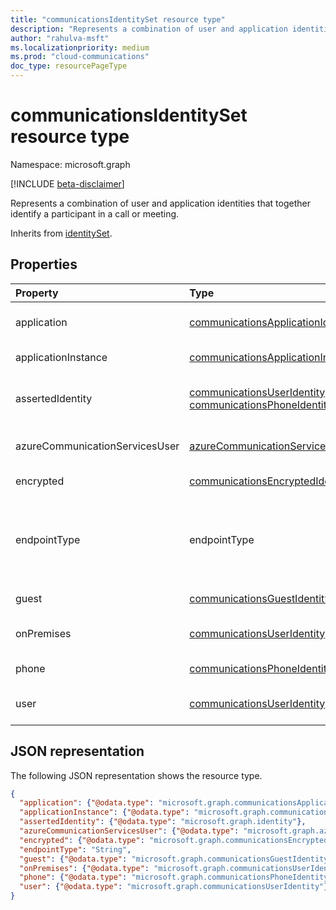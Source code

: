```yaml
--- 
title: "communicationsIdentitySet resource type"
description: "Represents a combination of user and application identities that together identify a participant in a call or meeting."
author: "rahulva-msft"
ms.localizationpriority: medium
ms.prod: "cloud-communications"
doc_type: resourcePageType
---
```


# communicationsIdentitySet resource type

Namespace: microsoft.graph

[!INCLUDE [beta-disclaimer](../../includes/beta-disclaimer.md)]

Represents a combination of user and application identities that together identify a participant in a call or meeting.

Inherits from [identitySet](identityset.md).

## Properties

| Property                       | Type                        | Description                                                                                                                                       |
| :----------------------------- | :---------------------------| :-------------------------------------------------------------------------------------------------------------------------------------------------|
| application | [communicationsApplicationIdentity](communicationsapplicationidentity.md) | The application associated with this action. Inherited from **identitySet**. |
| applicationInstance | [communicationsApplicationInstanceIdentity](communicationsapplicationinstanceidentity.md) | The application instance associated with this action. |
| assertedIdentity | [communicationsUserIdentity](communicationsuseridentity.md) or [communicationsPhoneIdentity](communicationsphoneidentity.md) | An **identity** the participant would like to present itself as to the other participants in the call. |
| azureCommunicationServicesUser | [azureCommunicationServicesUserIdentity](azurecommunicationservicesuseridentity.md) | The Azure Communication Services user associated with this action. |
| encrypted | [communicationsEncryptedIdentity](communicationsencryptedidentity.md) | The encrypted user associated with this action. |
| endpointType | endpointType | Type of endpoint the participant uses. Possible values are: `default`, `voicemail`, `skypeForBusiness`, `skypeForBusinessVoipPhone` and `unknownFutureValue`. |
| guest | [communicationsGuestIdentity](communicationsguestidentity.md) | The guest user associated with this action. |
| onPremises | [communicationsUserIdentity](communicationsuseridentity.md) | The Skype for Business on-premises user associated with this action. |
| phone | [communicationsPhoneIdentity](communicationsphoneidentity.md) | The phone user associated with this action. |
| user | [communicationsUserIdentity](communicationsuseridentity.md) | The user associated with this action. Inherited from **identitySet**. |

## JSON representation

The following JSON representation shows the resource type.

<!-- {
  "blockType": "resource",
  "@odata.type": "microsoft.graph.communicationsIdentitySet",
  "optionalProperties": [
    "application",
    "user",
    "phone",
    "guest",
    "encrypted",
    "azureCommunicationServicesUser",
    "applicationInstance",
    "onPremises",
    "assertedIdentity",
    "endpointType"
  ],
} -->
```json
{
  "application": {"@odata.type": "microsoft.graph.communicationsApplicationIdentity"},
  "applicationInstance": {"@odata.type": "microsoft.graph.communicationsApplicationInstanceIdentity"},
  "assertedIdentity": {"@odata.type": "microsoft.graph.identity"},
  "azureCommunicationServicesUser": {"@odata.type": "microsoft.graph.azureCommunicationServicesUserIdentity"},
  "encrypted": {"@odata.type": "microsoft.graph.communicationsEncryptedIdentity"},
  "endpointType": "String",
  "guest": {"@odata.type": "microsoft.graph.communicationsGuestIdentity"},
  "onPremises": {"@odata.type": "microsoft.graph.communicationsUserIdentity"},
  "phone": {"@odata.type": "microsoft.graph.communicationsPhoneIdentity"},
  "user": {"@odata.type": "microsoft.graph.communicationsUserIdentity"}
}
```
